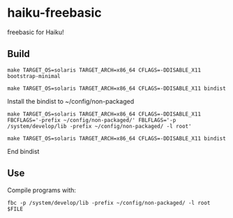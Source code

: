 # haiku-freebasic
freebasic for Haiku!
## Build
```
make TARGET_OS=solaris TARGET_ARCH=x86_64 CFLAGS=-DDISABLE_X11 bootstrap-minimal
```
```
make TARGET_OS=solaris TARGET_ARCH=x86_64 CFLAGS=-DDISABLE_X11 bindist
```
Install the bindist to ~/config/non-packaged
```
make TARGET_OS=solaris TARGET_ARCH=x86_64 CFLAGS=-DDISABLE_X11 FBCFLAGS='-prefix ~/config/non-packaged/' FBLFLAGS='-p /system/develop/lib -prefix ~/config/non-packaged/ -l root'
```
```
make TARGET_OS=solaris TARGET_ARCH=x86_64 CFLAGS=-DDISABLE_X11 bindist
```
End bindist

## Use
Compile programs with:
```
fbc -p /system/develop/lib -prefix ~/config/non-packaged/ -l root $FILE
```
